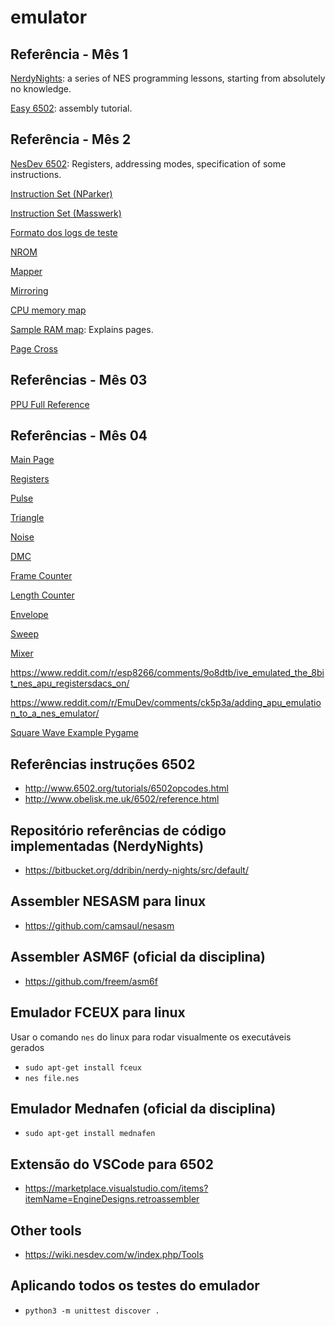 # emulator

## Referência - Mês 1

[NerdyNights](http://nintendoage.com/forum/messageview.cfm?catid=22&threadid=7155): a series of NES programming lessons, starting from absolutely no knowledge.

[Easy 6502](https://skilldrick.github.io/easy6502/#intro): assembly tutorial.

## Referência - Mês 2

[NesDev 6502](http://nesdev.com/6502.txt): Registers, addressing modes, specification of some instructions.

[Instruction Set (NParker)](http://nparker.llx.com/a2/opcodes.html)

[Instruction Set (Masswerk)](https://www.masswerk.at/6502/6502_instruction_set.html#CMP)

[Formato dos logs de teste](https://github.com/AlissonLinhares/nesemu)

[NROM](https://wiki.nesdev.com/w/index.php/NROM)

[Mapper](https://wiki.nesdev.com/w/index.php/Mapper)

[Mirroring](https://wiki.nesdev.com/w/index.php/Mirroring)

[CPU memory map](https://wiki.nesdev.com/w/index.php/CPU_memory_map)

[Sample RAM map](https://wiki.nesdev.com/w/index.php/Sample_RAM_map): Explains pages.

[Page Cross](https://forums.nesdev.com/viewtopic.php?f=3&t=13936)

## Referências - Mês 03

[PPU Full Reference](http://wiki.nesdev.com/w/index.php/PPU)

## Referências - Mês 04

[Main Page](https://wiki.nesdev.com/w/index.php/APU)

[Registers](https://wiki.nesdev.com/w/index.php/APU_registers)

[Pulse](https://wiki.nesdev.com/w/index.php/APU_Pulse)

[Triangle](https://wiki.nesdev.com/w/index.php/APU_Triangle)

[Noise](https://wiki.nesdev.com/w/index.php/APU_Noise)

[DMC](https://wiki.nesdev.com/w/index.php/APU_DMC)

[Frame Counter](https://wiki.nesdev.com/w/index.php/APU_Frame_Counter)

[Length Counter](https://wiki.nesdev.com/w/index.php/APU_Length_Counter)

[Envelope](https://wiki.nesdev.com/w/index.php/APU_Envelope)

[Sweep](https://wiki.nesdev.com/w/index.php/APU_Sweep)

[Mixer](https://wiki.nesdev.com/w/index.php/APU_Mixer)

https://www.reddit.com/r/esp8266/comments/9o8dtb/ive_emulated_the_8bit_nes_apu_registersdacs_on/

https://www.reddit.com/r/EmuDev/comments/ck5p3a/adding_apu_emulation_to_a_nes_emulator/

[Square Wave Example Pygame](https://gist.github.com/ohsqueezy/6540433)

## Referências instruções 6502
- http://www.6502.org/tutorials/6502opcodes.html
- http://www.obelisk.me.uk/6502/reference.html

## Repositório referências de código implementadas (NerdyNights)
- https://bitbucket.org/ddribin/nerdy-nights/src/default/

## Assembler NESASM para linux
- https://github.com/camsaul/nesasm

## Assembler ASM6F (oficial da disciplina)
- https://github.com/freem/asm6f

## Emulador FCEUX para linux
Usar o comando `nes` do linux para rodar visualmente os executáveis gerados
- `sudo apt-get install fceux`
- `nes file.nes`

## Emulador Mednafen (oficial da disciplina)
- `sudo apt-get install mednafen`

## Extensão do VSCode para 6502

- https://marketplace.visualstudio.com/items?itemName=EngineDesigns.retroassembler

## Other tools
- https://wiki.nesdev.com/w/index.php/Tools

## Aplicando todos os testes do emulador
- `python3 -m unittest discover .`
